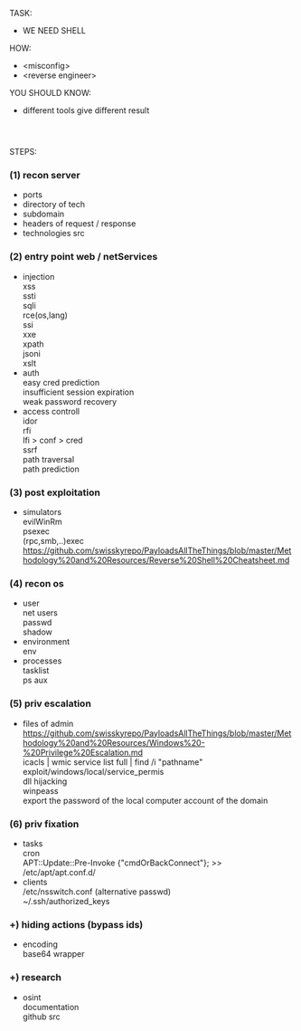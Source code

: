 TASK:  
- WE NEED SHELL  

HOW:  
- \<misconfig\> 
- \<reverse engineer\>   

YOU SHOULD KNOW:  
- different tools give different result 

#
\
STEPS:
### (1) recon server
- ports
- directory of tech
- subdomain
- headers of request / response
- technologies src

### (2) entry point web / netServices
- injection  
  xss  
  ssti  
  sqli  
  rce(os,lang)  
  ssi  
  xxe  
  xpath  
  jsoni  
  xslt  
- auth  
  easy cred prediction  
  insufficient session expiration  
  weak password recovery  
- access controll  
  idor  
  rfi  
  lfi > conf > cred  
  ssrf  
  path traversal  
  path prediction  
  
### (3) post exploitation
- simulators  
  evilWinRm  
  psexec  
  (rpc,smb,..)exec  
  https://github.com/swisskyrepo/PayloadsAllTheThings/blob/master/Methodology%20and%20Resources/Reverse%20Shell%20Cheatsheet.md

### (4) recon os
- user  
  net users  
  passwd  
  shadow  
- environment  
  env  
- processes  
  tasklist  
  ps aux  

### (5) priv escalation
- files of admin  
  https://github.com/swisskyrepo/PayloadsAllTheThings/blob/master/Methodology%20and%20Resources/Windows%20-%20Privilege%20Escalation.md   
  icacls | wmic service list full | find /i "pathname"  
  exploit/windows/local/service_permis  
  dll hijacking  
  winpeass  
  export the password of the local computer account of the domain

### (6) priv fixation
- tasks  
  cron  
  APT::Update::Pre-Invoke {"cmdOrBackConnect"}; >> /etc/apt/apt.conf.d/  
- clients  
  /etc/nsswitch.conf (alternative passwd)  
  ~/.ssh/authorized_keys  

### +) hiding actions (bypass ids)
- encoding  
  base64 wrapper

### +) research
- osint  
  documentation  
  github src  
